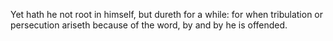 Yet hath he not root in himself, but dureth for a while: for when tribulation or persecution ariseth because of the word, by and by he is offended.
